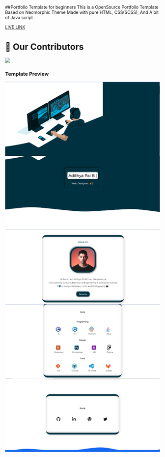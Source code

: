 ##Portfolio Template for beginners 
This is a OpenSource Portfolio Template Based on Neomorphic Theme Made with pure HTML, CSS(SCSS), And A bit of Java script

[LIVE LINK](https://adithyapaib.github.io/portfolio-template/)

# :handshake: Our Contributors 
<a href="https://github.com/adithyapaib/portfolio-template/graphs/contributors">
  <img src="https://contrib.rocks/image?repo=adithyapaib/portfolio-template" />
</a>

### Template Preview
<img src="asset/img/preview.PNG"
     alt="Markdown Monster icon"
     style="float: left; margin-right: 10px;" />
<img src="asset/img/preview-2.PNG"
     alt="Markdown Monster icon"
     style="float: left; margin-right: 10px;" />
<img src="asset/img/preview-3.PNG"
     alt="Markdown Monster icon"
     style="float: left; margin-right: 10px;" />
<img src="asset/img/preview-4.PNG"
     alt="Markdown Monster icon"
     style="float: left; margin-right: 10px;" />
<img src="asset/img/preview-5.PNG"
     alt="Markdown Monster icon"
     style="float: left; margin-right: 10px;" />
     
     
